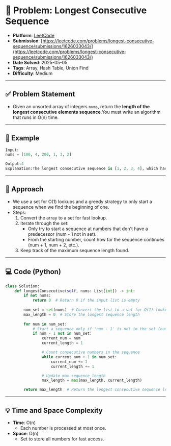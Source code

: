 # 🧲 Problem: Longest Consecutive Sequence

- **Platform**: [LeetCode](https://leetcode.com/problems/longest-consecutive-sequence/description/)
- **Submission**: [https://leetcode.com/problems/longest-consecutive-sequence/submissions/1626033043/](https://leetcode.com/problems/longest-consecutive-sequence/submissions/1626033043/)
- **Date Solved**: 2025-05-05
- **Tags**: Array, Hash Table, Union Find
- **Difficulty**: Medium

---

## ✅ Problem Statement
- Given an unsorted array of integers `nums`, return the **length of the longest consecutive elements sequence**.You must write an algorithm that runs in O(n) time.

---

## 🧪 Example

```python
Input:
nums = [100, 4, 200, 1, 3, 2]

Output:4
Explanation:The longest consecutive sequence is [1, 2, 3, 4], which has length 4.
```

---

## 🚀 Approach
- We use a set for O(1) lookups and a greedy strategy to only start a sequence when we find the beginning of one.
- Steps:
   1. Convert the array to a set for fast lookup.
   2. Iterate through the set:
      - Only try to start a sequence at numbers that don't have a predecessor (num - 1 not in set).
      - From the starting number, count how far the sequence continues (num + 1, num + 2, etc.).
   3. Keep track of the maximum sequence length found.

---

## 💻 Code (Python)

```python
class Solution:
    def longestConsecutive(self, nums: List[int]) -> int:
        if not nums:
            return 0  # Return 0 if the input list is empty
        
        num_set = set(nums)  # Convert the list to a set for O(1) lookups
        max_length = 0  # Store the longest sequence length
        
        for num in num_set:
            # Start a sequence only if 'num - 1' is not in the set (num is the start of a sequence)
            if num - 1 not in num_set:
                current_num = num
                current_length = 1

                # Count consecutive numbers in the sequence
                while current_num + 1 in num_set:
                    current_num += 1
                    current_length += 1

                # Update max sequence length
                max_length = max(max_length, current_length)

        return max_length  # Return the longest consecutive sequence length

```

---

## 💡 Time and Space Complexity
- **Time**: O(n)
   - Each number is processed at most once.
- **Space**: O(n)
   - Set to store all numbers for fast access.
